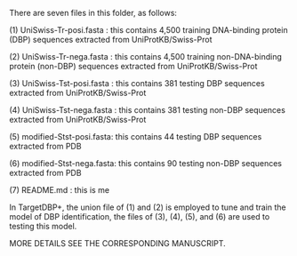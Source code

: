 There are seven files in this folder, as follows:

(1) UniSwiss-Tr-posi.fasta  : this contains 4,500 training DNA-binding protein (DBP) sequences extracted from UniProtKB/Swiss-Prot

(2) UniSwiss-Tr-nega.fasta  : this contains 4,500 training non-DNA-binding protein (non-DBP) sequences extracted from UniProtKB/Swiss-Prot

(3) UniSwiss-Tst-posi.fasta : this contains 381 testing DBP sequences extracted from UniProtKB/Swiss-Prot

(4) UniSwiss-Tst-nega.fasta : this contains 381 testing non-DBP sequences extracted from UniProtKB/Swiss-Prot

(5) modified-Stst-posi.fasta: this contains 44 testing DBP sequences extracted from PDB

(6) modified-Stst-nega.fasta: this contains 90 testing non-DBP sequences extracted from PDB

(7) README.md : this is me

In TargetDBP+, the union file of (1) and (2) is employed to tune and train the model of DBP identification, the files of (3), (4), (5), and (6) are used to testing this model.

MORE DETAILS SEE THE CORRESPONDING MANUSCRIPT.
